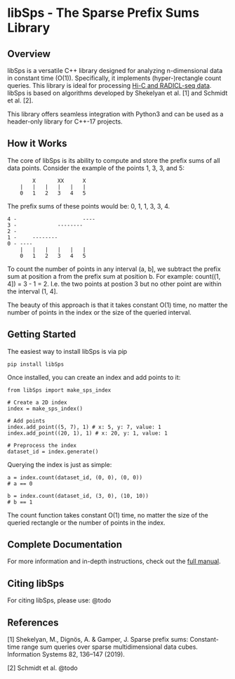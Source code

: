 # libSps - The Sparse Prefix Sums Library

## Overview

libSps is a versatile C++ library designed for analyzing n-dimensional data in constant time (O(1)). 
Specifically, it implements (hyper-)rectangle count queries.
This library is ideal for processing [Hi-C and RADICL-seq data](https://en.wikipedia.org/wiki/Chromosome_conformation_capture "Wikipedia").
libSps is based on algorithms developed by Shekelyan et al. [1] and Schmidt et al. [2].

This library offers seamless integration with Python3 and can be used as a header-only library for C++-17 projects.

## How it Works

The core of libSps is its ability to compute and store the prefix sums of all data points. 
Consider the example of the points 1, 3, 3, and 5:

            X       XX      X
        |   |   |   |   |   |
        0   1   2   3   4   5

The prefix sums of these points would be: 0, 1, 1, 3, 3, 4.

    4 -                     ----
    3 -             --------
    2 -
    1 -     --------
    0 - ----
        |   |   |   |   |   |
        0   1   2   3   4   5

To count the number of points in any interval (a, b], we subtract the prefix sum at position a from the prefix sum at position b. 
For example: count((1, 4]) = 3 - 1 = 2.
I.e. the two points at postion 3 but no other point are within the interval (1, 4].

The beauty of this approach is that it takes constant O(1) time, no matter the number of points in the index or the size of the queried interval.

## Getting Started

The easiest way to install libSps is via pip

    pip install libSps

Once installed, you can create an index and add points to it:

    from libSps import make_sps_index

    # Create a 2D index
    index = make_sps_index()

    # Add points
    index.add_point((5, 7), 1) # x: 5, y: 7, value: 1
    index.add_point((20, 1), 1) # x: 20, y: 1, value: 1

    # Preprocess the index
    dataset_id = index.generate()

Querying the index is just as simple:

    a = index.count(dataset_id, (0, 0), (0, 0))
    # a == 0

    b = index.count(dataset_id, (3, 0), (10, 10))
    # b == 1

The count function takes constant O(1) time, no matter the size of the queried rectangle or the number of points in the index.

## Complete Documentation

For more information and in-depth instructions, check out the [full manual](https://github.com/Siegel-Lab/libSps/blob/master/Manual.md "Full Manual").

## Citing libSps

For citing libSps, please use:
@todo

## References

[1] Shekelyan, M., Dignös, A. & Gamper, J. Sparse prefix sums: Constant-time range sum queries over sparse multidimensional data cubes. Information Systems 82, 136–147 (2019).

[2] Schmidt et al. @todo

